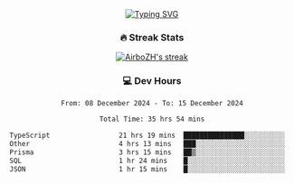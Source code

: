 
<div align="center">
  <a href="https://git.io/typing-svg"><img src="https://readme-typing-svg.demolab.com?font=Fira+Code&size=30&pause=1000&color=33F7F5&center=true&vCenter=true&width=435&lines=Hi+there+%F0%9F%91%8B+I+am+AirboZH+;Welcome+to+my+Github" alt="Typing SVG" /></a>

<h3>🔥 Streak Stats</h3>

<!-- GitHub Readme Streak Stats - https://github.com/DenverCoder1/github-readme-streak-stats -->
<p>
  <a href="https://github.com/DenverCoder1/github-readme-streak-stats">
    <img title="🔥 Get streak stats for your profile at git.io/streak-stats" alt="AirboZH's streak" src="https://streak-stats.demolab.com/?user=AirboZH&theme=monokai-metallian&hide_border=true"/>
  </a>
</p>

<h3>💻 Dev Hours</h3>
<!--START_SECTION:waka-->

```txt
From: 08 December 2024 - To: 15 December 2024

Total Time: 35 hrs 54 mins

TypeScript                 21 hrs 19 mins  ███████████████░░░░░░░░░░   59.39 %
Other                      4 hrs 13 mins   ███░░░░░░░░░░░░░░░░░░░░░░   11.74 %
Prisma                     3 hrs 15 mins   ██▒░░░░░░░░░░░░░░░░░░░░░░   09.08 %
SQL                        1 hr 24 mins    █░░░░░░░░░░░░░░░░░░░░░░░░   03.92 %
JSON                       1 hr 15 mins    █░░░░░░░░░░░░░░░░░░░░░░░░   03.52 %
```

<!--END_SECTION:waka-->
</div>  
